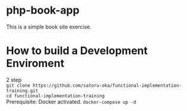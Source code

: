 # php-book-app
This is a simple book site exercise.
# How to build a Development Enviroment
2 step<br>
`git clone https://github.com/satoru-oka/functional-implementation-training.git`<br>
`cd functional-implementation-training`<br>
Prerequisite: Docker activated.
`docker-compose up -d`
